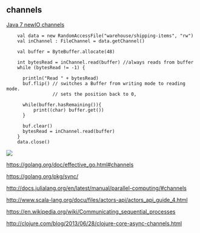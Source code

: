 channels
--------

[Java 7 newIO channels](https://docs.oracle.com/javase/7/docs/api/java/nio/channels/package-summary.html)

```
    val data = new RandomAccessFile("warehouse/shipping-items", "rw")
    val inChannel : FileChannel = data.getChannel() 

    val buffer = ByteBuffer.allocate(48)

    int bytesRead = inChannel.read(buffer) //always reads from buffer
    while (bytesRead != -1) {

      println("Read " + bytesRead)
      buf.flip() // switches a Buffer from writing mode to reading mode. 
                 // sets the position back to 0, 

      while(buffer.hasRemaining()){
          print((char) buffer.get())
      }

      buf.clear()
      bytesRead = inChannel.read(buffer)
    }
    data.close()
```

![](http://tutorials.jenkov.com/images/java-nio/buffers-modes.png)

https://golang.org/doc/effective_go.html#channels

https://golang.org/pkg/sync/

http://docs.julialang.org/en/latest/manual/parallel-computing/#channels

http://www.scala-lang.org/docu/files/actors-api/actors_api_guide_4.html

https://en.wikipedia.org/wiki/Communicating_sequential_processes

http://clojure.com/blog/2013/06/28/clojure-core-async-channels.html